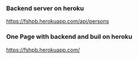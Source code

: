 ### Backend server on heroku

https://fshpb.herokuapp.com/api/persons

### One Page with backend and buil on heroku

https://fshpb.herokuapp.com/
